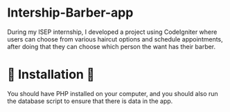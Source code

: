 # Intership-Barber-app
During my ISEP internship, I developed a project using CodeIgniter where users can choose from various haircut options and schedule appointments, after doing that they can choose which person the want has their barber.

# 🌟 Installation 🌟
You should have PHP installed on your computer, and you should also run the database script to ensure that there is data in the app.
